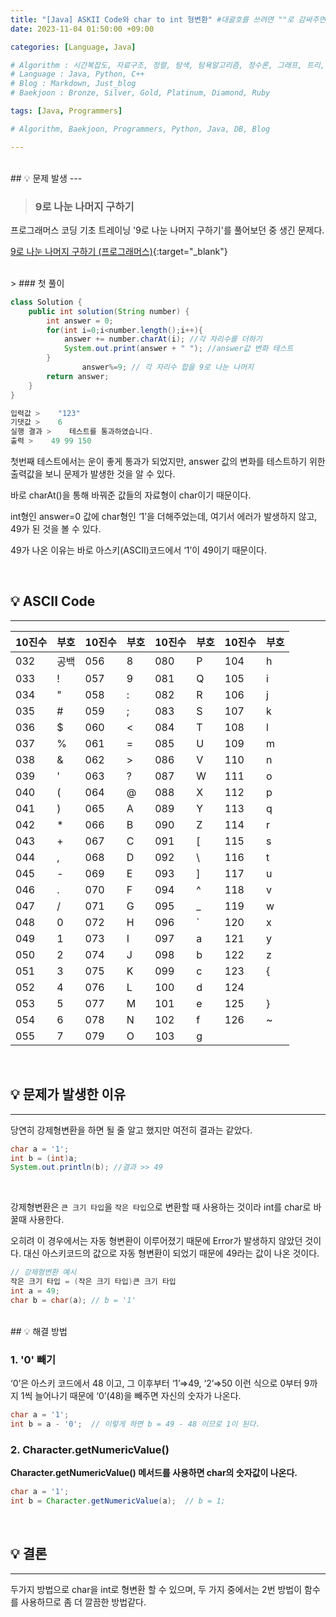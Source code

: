 ```yaml
---
title: "[Java] ASKII Code와 char to int 형변환" #대괄호를 쓰려면 ""로 감싸주면 된다.
date: 2023-11-04 01:50:00 +09:00

categories: [Language, Java]

# Algorithm : 시간복잡도, 자료구조, 정렬, 탐색, 탐욕알고리즘, 정수론, 그래프, 트리, 조합, 다이나믹프로그래밍
# Language : Java, Python, C++
# Blog : Markdown, Just_blog
# Baekjoon : Bronze, Silver, Gold, Platinum, Diamond, Ruby

tags: [Java, Programmers]

# Algorithm, Baekjoon, Programmers, Python, Java, DB, Blog

---
```


<br/>
## 💡 문제 발생
---

> ### 9로 나눈 나머지 구하기

프로그래머스 코딩 기초 트레이닝 '9로 나눈 나머지 구하기'를 풀어보던 중 생긴 문제다.

[9로 나눈 나머지 구하기 (프로그래머스)](https://school.programmers.co.kr/learn/courses/30/lessons/181914){:target="_blank"}

<br/>
> ### 첫 풀이

```java
class Solution {
    public int solution(String number) {
        int answer = 0;
        for(int i=0;i<number.length();i++){
            answer += number.charAt(i); //각 자리수를 더하기
            System.out.print(answer + " "); //answer값 변화 테스트
        }
                answer%=9; // 각 자리수 합을 9로 나눈 나머지
        return answer;
    }
}
```

```java
입력값 >    "123"
기댓값 >    6
실행 결과 >    테스트를 통과하였습니다.
출력 >    49 99 150
```

첫번째 테스트에서는 운이 좋게 통과가 되었지만, answer 값의 변화를 테스트하기 위한  출력값을 보니 문제가 발생한 것을 알 수 있다.

바로 charAt()을 통해 바꿔준 값들의 자료형이 char이기 때문이다.

int형인 answer=0 값에 char형인 ‘1’을 더해주었는데, 여기서 에러가 발생하지 않고, 49가 된 것을 볼 수 있다.

49가 나온 이유는 바로 아스키(ASCII)코드에서 ‘1’이 49이기 때문이다.

<br/>

## 💡 **ASCII Code**

---

| 10진수 | 부호  | 10진수 | 부호  | 10진수 | 부호  | 10진수 | 부호  |
| ---- | --- | ---- | --- | ---- | --- | ---- | --- |
| 032  | 공백  | 056  | 8   | 080  | P   | 104  | h   |
| 033  | !   | 057  | 9   | 081  | Q   | 105  | i   |
| 034  | "   | 058  | :   | 082  | R   | 106  | j   |
| 035  | #   | 059  | ;   | 083  | S   | 107  | k   |
| 036  | $   | 060  | <   | 084  | T   | 108  | l   |
| 037  | %   | 061  | =   | 085  | U   | 109  | m   |
| 038  | &   | 062  | >   | 086  | V   | 110  | n   |
| 039  | '   | 063  | ?   | 087  | W   | 111  | o   |
| 040  | (   | 064  | @   | 088  | X   | 112  | p   |
| 041  | )   | 065  | A   | 089  | Y   | 113  | q   |
| 042  | *   | 066  | B   | 090  | Z   | 114  | r   |
| 043  | +   | 067  | C   | 091  | [   | 115  | s   |
| 044  | ,   | 068  | D   | 092  | \   | 116  | t   |
| 045  | -   | 069  | E   | 093  | ]   | 117  | u   |
| 046  | .   | 070  | F   | 094  | ^   | 118  | v   |
| 047  | /   | 071  | G   | 095  | _   | 119  | w   |
| 048  | 0   | 072  | H   | 096  | `   | 120  | x   |
| 049  | 1   | 073  | I   | 097  | a   | 121  | y   |
| 050  | 2   | 074  | J   | 098  | b   | 122  | z   |
| 051  | 3   | 075  | K   | 099  | c   | 123  | {   |
| 052  | 4   | 076  | L   | 100  | d   | 124  |     |
| 053  | 5   | 077  | M   | 101  | e   | 125  | }   |
| 054  | 6   | 078  | N   | 102  | f   | 126  | ~   |
| 055  | 7   | 079  | O   | 103  | g   |      |     |

<br/>

## 💡 문제가 발생한 이유

---

당연히 강제형변환을 하면 될 줄 알고 했지만 여전히 결과는 같았다.

```java
char a = '1';
int b = (int)a;
System.out.println(b); //결과 >> 49
```

<br/>

강제형변환은 `큰 크기 타입`을 `작은 타입`으로 변환할 때 사용하는 것이라 int를 char로 바꿀때 사용한다.

오히려 이 경우에서는 자동 형변환이 이루어졌기 때문에 Error가 발생하지 않았던 것이다.
대신 아스키코드의 값으로 자동 형변환이 되었기 때문에 49라는 값이 나온 것이다.

```java
// 강제형변환 예시
작은 크기 타입 = (작은 크기 타입)큰 크기 타입
int a = 49;
char b = char(a); // b = '1'
```

<br/>
## 💡 해결 방법



### 1. **'0' 빼기**

‘0’은 아스키 코드에서 48 이고, 그 이후부터 ‘1’⇒49, ‘2’⇒50 이런 식으로 0부터 9까지 1씩 늘어나기 때문에 ‘0’(48)을 빼주면 자신의 숫자가 나온다.

```java
char a = '1';
int b = a - '0';  // 이렇게 하면 b = 49 - 48 이므로 1이 된다.
```

### 2. **Character.getNumericValue()**

**Character.getNumericValue() 메서드를 사용하면 char의 숫자값이 나온다.**

```java
char a = '1';
int b = Character.getNumericValue(a);  // b = 1;
```

<br/>

## 💡 결론

---

두가지 방법으로 char을 int로 형변환 할 수 있으며, 두 가지 중에서는 2번 방법이 함수를 사용하므로 좀 더 깔끔한 방법같다.